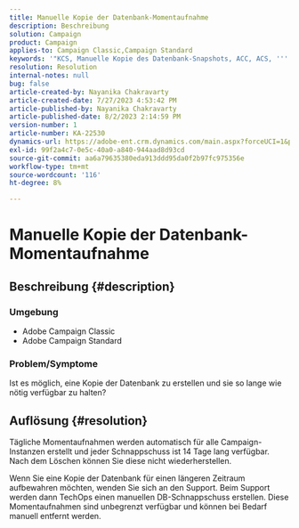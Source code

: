 ```yaml
---
title: Manuelle Kopie der Datenbank-Momentaufnahme
description: Beschreibung
solution: Campaign
product: Campaign
applies-to: Campaign Classic,Campaign Standard
keywords: '"KCS, Manuelle Kopie des Datenbank-Snapshots, ACC, ACS, '''
resolution: Resolution
internal-notes: null
bug: false
article-created-by: Nayanika Chakravarty
article-created-date: 7/27/2023 4:53:42 PM
article-published-by: Nayanika Chakravarty
article-published-date: 8/2/2023 2:14:59 PM
version-number: 1
article-number: KA-22530
dynamics-url: https://adobe-ent.crm.dynamics.com/main.aspx?forceUCI=1&pagetype=entityrecord&etn=knowledgearticle&id=d7f6e322-9e2c-ee11-bdf4-6045bd006149
exl-id: 99f2a4c7-0e5c-40a0-a840-944aad8d93cd
source-git-commit: aa6a79635380eda913ddd95da0f2b97fc975356e
workflow-type: tm+mt
source-wordcount: '116'
ht-degree: 8%

---
```


# Manuelle Kopie der Datenbank-Momentaufnahme

## Beschreibung {#description}


### Umgebung

- Adobe Campaign Classic
- Adobe Campaign Standard


### Problem/Symptome

Ist es möglich, eine Kopie der Datenbank zu erstellen und sie so lange wie nötig verfügbar zu halten?


## Auflösung {#resolution}


Tägliche Momentaufnahmen werden automatisch für alle Campaign-Instanzen erstellt und jeder Schnappschuss ist 14 Tage lang verfügbar. Nach dem Löschen können Sie diese nicht wiederherstellen.

Wenn Sie eine Kopie der Datenbank für einen längeren Zeitraum aufbewahren möchten, wenden Sie sich an den Support. Beim Support werden dann TechOps einen manuellen DB-Schnappschuss erstellen. Diese Momentaufnahmen sind unbegrenzt verfügbar und können bei Bedarf manuell entfernt werden.
